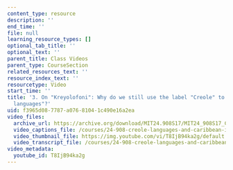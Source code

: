 ```yaml
---
content_type: resource
description: ''
end_time: ''
file: null
learning_resource_types: []
optional_tab_title: ''
optional_text: ''
parent_title: Class Videos
parent_type: CourseSection
related_resources_text: ''
resource_index_text: ''
resourcetype: Video
start_time: ''
title: '3. On "Kreyolofoni": Why do we still use the label "Creole" to refer to "Creole
  languages"?'
uid: f3965d08-7787-a076-8104-1c490e16a2ea
video_files:
  archive_url: https://archive.org/download/MIT24.908S17/MIT24_908S17_Creole_Chapter_03_Kreyolofoni_300k.mp4
  video_captions_file: /courses/24-908-creole-languages-and-caribbean-identities-spring-2017/299a1fb98fe6520796c3af2b5738502f_T8IjB94ka2g.vtt
  video_thumbnail_file: https://img.youtube.com/vi/T8IjB94ka2g/default.jpg
  video_transcript_file: /courses/24-908-creole-languages-and-caribbean-identities-spring-2017/b7d4e0eb32de6dbb9de5a95f5f626be8_T8IjB94ka2g.pdf
video_metadata:
  youtube_id: T8IjB94ka2g
---
```


